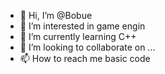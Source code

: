 - 👋 Hi, I’m @Bobue
- 👀 I’m interested in game engin
- 🌱 I’m currently learning C++
- 💞️ I’m looking to collaborate on ...
- 📫 How to reach me basic code

<!---
Bobue/Bobue is a ✨ special ✨ repository because its `README.md` (this file) appears on your GitHub profile.
You can click the Preview link to take a look at your changes.
--->
